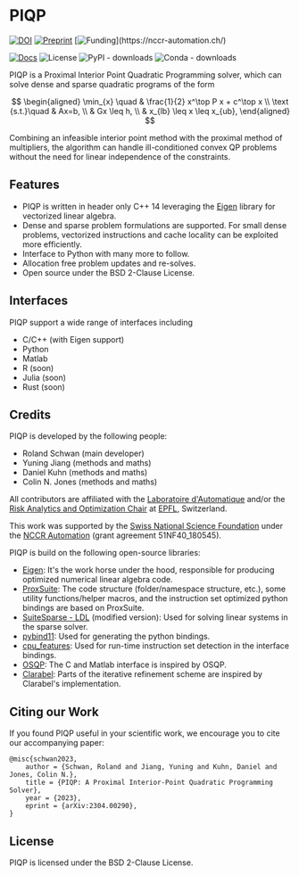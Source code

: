 # PIQP

[![DOI](https://img.shields.io/badge/DOI-10.48550/arXiv.2304.00290-green.svg)](https://doi.org/10.48550/arXiv.2304.00290)
[![Preprint](https://img.shields.io/badge/Preprint-arXiv-blue.svg)](https://arxiv.org/abs/2304.00290)
[![Funding](https://img.shields.io/badge/Grant-NCCR%20Automation%20(51NF40__180545)-90e3dc.svg)](https://nccr-automation.ch/)

[![Docs](https://img.shields.io/badge/Docs-available-brightgreen.svg)](https://predict-epfl.github.io/piqp/)
![License](https://img.shields.io/badge/License-BSD--2--Clause-brightgreen.svg)
![PyPI - downloads](https://img.shields.io/pypi/dm/piqp.svg?label=PyPI%20downloads)
![Conda - downloads](https://img.shields.io/conda/dn/conda-forge/piqp.svg?label=Conda%20downloads)

PIQP is a Proximal Interior Point Quadratic Programming solver, which can solve dense and sparse quadratic programs of the form

$$
\begin{aligned}
\min_{x} \quad & \frac{1}{2} x^\top P x + c^\top x \\
\text {s.t.}\quad & Ax=b, \\
& Gx \leq h, \\
& x_{lb} \leq x \leq x_{ub},
\end{aligned}
$$

Combining an infeasible interior point method with the proximal method of multipliers, the algorithm can handle ill-conditioned convex QP problems without the need for linear independence of the constraints.

## Features

* PIQP is written in header only C++ 14 leveraging the [Eigen](https://eigen.tuxfamily.org/index.php?title=Main_Page) library for vectorized linear algebra.
* Dense and sparse problem formulations are supported. For small dense problems, vectorized instructions and cache locality can be exploited more efficiently.
* Interface to Python with many more to follow.
* Allocation free problem updates and re-solves.
* Open source under the BSD 2-Clause License.

## Interfaces

PIQP support a wide range of interfaces including
* C/C++ (with Eigen support)
* Python
* Matlab
* R (soon)
* Julia (soon)
* Rust (soon)

## Credits

PIQP is developed by the following people:
* Roland Schwan (main developer)
* Yuning Jiang (methods and maths)
* Daniel Kuhn (methods and maths)
* Colin N. Jones (methods and maths)

All contributors are affiliated with the [Laboratoire d'Automatique](https://www.epfl.ch/labs/la/) and/or the [Risk Analytics and Optimization Chair](https://www.epfl.ch/labs/rao/) at [EPFL](https://www.epfl.ch/), Switzerland.

This work was supported by the [Swiss National Science Foundation](https://www.snf.ch/) under the [NCCR Automation](https://nccr-automation.ch/) (grant agreement 51NF40_180545).

PIQP is build on the following open-source libraries:
* [Eigen](https://eigen.tuxfamily.org/index.php?title=Main_Page): It's the work horse under the hood, responsible for producing optimized numerical linear algebra code.
* [ProxSuite](https://github.com/Simple-Robotics/proxsuite): The code structure (folder/namespace structure, etc.), some utility functions/helper macros, and the instruction set optimized python bindings are based on ProxSuite.
* [SuiteSparse - LDL](https://github.com/DrTimothyAldenDavis/SuiteSparse) (modified version): Used for solving linear systems in the sparse solver.
* [pybind11](https://github.com/pybind/pybind11): Used for generating the python bindings.
* [cpu_features](https://github.com/google/cpu_features): Used for run-time instruction set detection in the interface bindings.
* [OSQP](https://github.com/osqp/osqp): The C and Matlab interface is inspired by OSQP.
* [Clarabel](https://github.com/oxfordcontrol/Clarabel.rs): Parts of the iterative refinement scheme are inspired by Clarabel's implementation.

## Citing our Work

If you found PIQP useful in your scientific work, we encourage you to cite our accompanying paper:

```
@misc{schwan2023,
    author = {Schwan, Roland and Jiang, Yuning and Kuhn, Daniel and Jones, Colin N.},
    title = {PIQP: A Proximal Interior-Point Quadratic Programming Solver},
    year = {2023},
    eprint = {arXiv:2304.00290},
}
```

## License

PIQP is licensed under the BSD 2-Clause License.